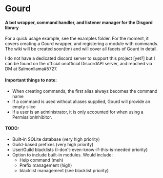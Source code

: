 # Gourd

#### A bot wrapper, command handler, and listener manager for the Disgord library

For a quick usage example, see the examples folder. For the moment, it covers creating a Gourd wrapper, and 
registering a module with commands. The wiki will be created soon(tm) and will cover all facets of Gourd in detail.

I do not have a dedicated discord server to support this project [yet?] 
but I can be found on the official unofficial DiscordAPI server, 
and reached via DM at Salmonllama#5727.

#### Important things to note:

- When creating commands, the first alias always becomes the command name
- If a command is used without aliases supplied, Gourd will provide an empty slice
- If a user is an administrator, it is only accounted for when using a PermissionInhibitor.

#### TODO:

- Built-in SQLite database (very high priority)
- Guild-based prefixes (very high priority)
- User/Guild blacklists (I-don't-even-know-if-this-is-needed priority)
- Option to include built-in modules. Would include: 
    - Help command (meh)
    - Prefix management (high)
    - blacklist management (see blacklist priority)
